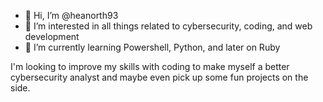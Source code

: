 - 👋 Hi, I’m @heanorth93
- 👀 I’m interested in all things related to cybersecurity, coding, and web development
- 🌱 I’m currently learning Powershell, Python, and later on Ruby

I'm looking to improve my skills with coding to make myself a better cybersecurity analyst and maybe even pick up some fun projects on the side.

<!---
heanorth93/heanorth93 is a ✨ special ✨ repository because its `README.md` (this file) appears on your GitHub profile.
You can click the Preview link to take a look at your changes.
--->
